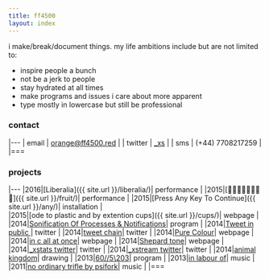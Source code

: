 ```yaml
---
title: ff4500
layout: index
---
```


i make/break/document things. my life ambitions include but are not limited to:

+	inspire people a bunch  
+   not be a jerk to people  
+   stay hydrated at all times  
+   make programs and issues i care about more apparent  
+   type mostly in lowercase but still be professional  


### contact

|---
| email    | orange@ff4500.red                             |
| twitter  | [_xs](https://twitter.com/_xs)                |
| sms      | (+44) 7708217259                              |
|===


### projects

|---
|2016|[Liberalia]({{ site.url }}/liberalia/)| performance |
|2015|[🔪🍎🍊🍋🍌🍐🍍🍴]({{ site.url }}/fruit/)| performance |
|2015|[Press Any Key To Continue]({{ site.url }}/any/)| installation |  
|2015|[ode to plastic and by extention cups]({{ site.url }}/cups/)| webpage |  
|2014|[Sonification Of Processes & Notifications](http://hacks.youngrewiredstate.org/events/Kings%20College/sonification-of-processes-notifications-sonosocialdata-ism)| program |
|2014|[Tweet in public ](http://hacks.youngrewiredstate.org/events/Kings%20College/tweet-in-public)| twitter |
|2014|[tweet chain](https://twitter.com/_xs/status/445329208550899712)| twitter |
|2014|[Pure Colour](http://newhive.com/ixt/colourpure)| webpage |
|2014|[in c all at once](http://newhive.com/ixt/in-c-all-at-once)| webpage |
|2014|[Shepard tone](http://newhive.com/ixt/shepard)| webpage |
|2014|[_xstats twitter](https://twitter.com/_xstats)| twitter |
|2014|[_xstream twitter](https://twitter.com/_xstream)| twitter |
|2014|[animal kingdom](http://ixt.tumblr.com/tagged/animal-kingdom)| drawing |
|2013|[60//5\203](http://hacks.youngrewiredstate.org/events/YRS2013/60-5-203)| program |
|2013|[in labour of](http://ixtli.bandcamp.com/album/in-labour-of)| music |
|2011|[no ordinary trifle by psifork](http://psifork.bandcamp.com/album/no-ordinary-trifle)| music |
|===

